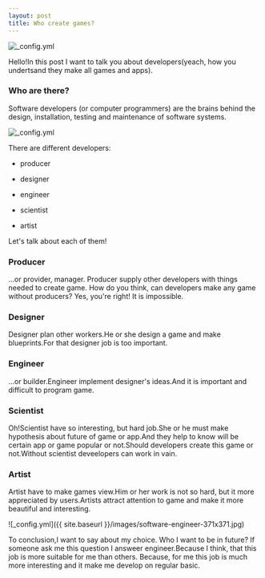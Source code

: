 ```yaml
---
layout: post
title: Who create games?
---
```

![_config.yml](https://www.ucas.com/sites/default/files/styles/full_middle_column/public/117software-developer.jpg?itok=ExHLOVN0)

Hello!In this post I want to talk you about developers(yeach, how you undertsand they make all games and apps). 

### Who are there?

Software developers (or computer programmers) are the brains behind the design, installation, testing and maintenance of software systems.

![_config.yml](http://www.vietsea.net/upload/news/2015/11/20/20112015125159732269328.jpg)

There are different developers:

- producer

- designer

- engineer

- scientist

- artist

Let's talk about each of them!

### Producer

...or provider, manager. Producer supply other developers with things needed to create game. How do you think, can developers make any game without producers? Yes, you're right! It is impossible.

### Designer

Designer plan other workers.He or she design a game and make blueprints.For that designer job is too important.

### Engineer

...or builder.Engineer implement designer's ideas.And it is important and difficult to program game.

### Scientist

Oh!Scientist have so interesting, but hard job.She or he must make hypothesis about future of game or app.And they help to know will be certain app or game popular or not.Should developers create this game or not.Without scientist deveelopers can work in vain.

### Artist

Artist have to make games view.Him or her work is not so hard, but it more appreciated by users.Artists attract attention to game and make it more beautiful and interesting.

![_config.yml]({{ site.baseurl }}/images/software-engineer-371x371.jpg)

To conclusion,I want to say about my choice. Who I want to be in future? If someone ask me this question I answeer engineer.Because I think, that this job is more suitable for me than others. Because, for me this job is much more interesting and it make me develop on regular basic.
